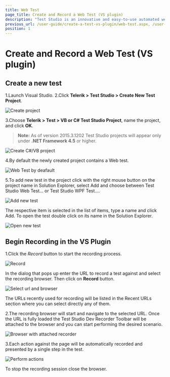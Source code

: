 ```yaml
---
title: Web Test
page_title: Create and Record a Web Test (VS plugin)
description: "Test Studio is an innovative and easy-to-use automated web, WPF and load testing solution. Test Studio tests support essential technologies like ASP.NET AJAX, Silverlight, PHP and MVC. HTML5, Testing framework, functional testing, performance testing, load testing, exploratory testing, manual testing."
previous_url: /user-guide/create-a-test-vs-plugin/web-test.aspx, /user-guide/create-a-test-vs-plugin/web-test
position: 1
---
```

# Create and Record a Web Test (VS plugin) #

## Create a new test ##

1.Launch Visual Studio.
2.Click __Telerik > Test Studio > Create New Test Project__.

![Create project][1]

3.Choose __Telerik > Test > VB or C# Test Studio Project__, name the project, and click __OK__.<br> 

> **Note:** As of version 2015.3.1202 Test Studio projects will appear only under **.NET Framework 4.5** or higher.

![Create C#/VB project][2]

4.By default the newly created project contains a Web test.

![Web Test by deafault](/img/getting-started/create-test-vsplugin/web-test/web-test-by-default.png)

5.To add new test in the project click with the right mouse button on the project name in Solution Explorer, select Add and choose between Test Studio Web Test... or Test Studio WPF Test....

![Add new test](/img/getting-started/create-test-vsplugin/web-test/add-new-test.png)

The respective item is selected in the list of items, type a name and click Add. To open the test double click on its name in the Solution Explorer.

![Open new test](/img/getting-started/create-test-vsplugin/web-test/open-new-test.png)

## Begin Recording in the VS Plugin ##

1.Click the _Record_ button to start the recording process.

![Record][3]

In the dialog that pops up enter the URL to record a test against and select the recording browser. Then click on __Record__ button.

![Select url and browser](/img/getting-started/create-test-vsplugin/web-test/enter-url.png)

The URLs recently used for recording will be listed in the Recent URLs section where you can select directly any of them.

2.The recording browser will start and navigate to the selected URL. Once the URL is fully loaded the Test Studio Dev Recorder Toolbar will be attached to the browser and you can start performing the desired scenario.

![Browser with attached recorder][6]

3.Each action against the page will be automatically recorded and presented by a single step in the test.

![Perform actions](/img/getting-started/create-test-vsplugin/web-test/recorded-steps.png)

To stop the recording session close the browser.

[1]: /img/getting-started/create-test-vsplugin/web-test/fig1.png
[2]: /img/getting-started/create-test-vsplugin/web-test/fig2.png
[3]: /img/getting-started/create-test-vsplugin/web-test/fig3.png
[4]: /img/getting-started/create-test-vsplugin/web-test/fig4.png
[5]: /img/getting-started/create-test-vsplugin/web-test/fig5.png
[6]: /img/getting-started/create-test-vsplugin/web-test/fig6.png
[7]: /img/getting-started/create-test-vsplugin/web-test/fig7.png


